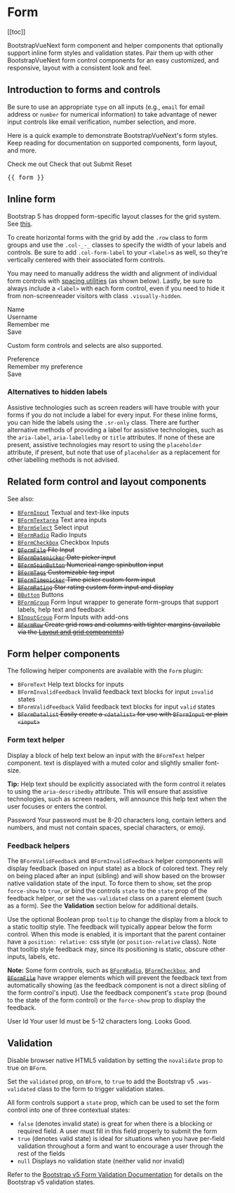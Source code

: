# Form

<ClientOnly>
  <Teleport to=".bd-toc">

[[toc]]

  </Teleport>
</ClientOnly>

<div class="lead mb-5">

BootstrapVueNext form component and helper components that optionally support inline form styles and
validation states. Pair them up with other BootstrapVueNext form control components for an easy
customized, and responsive, layout with a consistent look and feel.

</div>

## Introduction to forms and controls

Be sure to use an appropriate `type` on all inputs (e.g., `email` for email address or `number` for
numerical information) to take advantage of newer input controls like email verification, number
selection, and more.

Here is a quick example to demonstrate BootstrapVueNext's form styles. Keep reading for documentation on
supported components, form layout, and more.

<HighlightCard>
  <BForm @submit="onSubmit" @reset="onReset" v-if="show">
    <BFormGroup
      id="input-group-1"
      label="Email address:"
      label-for="input-1"
      description="We'll never share your email with anyone else."
    >
      <BFormInput
        id="input-1"
        v-model="form.email"
        type="email"
        placeholder="Enter email"
        required
      />
    </BFormGroup>
    <BFormGroup id="input-group-2" label="Your Name:" label-for="input-2">
      <BFormInput
        id="input-2"
        v-model="form.name"
        placeholder="Enter name"
        required
      />
    </BFormGroup>
    <BFormGroup id="input-group-3" label="Food:" label-for="input-3">
      <BFormSelect
        id="input-3"
        v-model="form.food"
        :options="foods"
        required
      />
    </BFormGroup>
    <BFormGroup id="input-group-4">
      <BFormCheckboxGroup
        v-model="form.checked"
        id="checkboxes-4"
      >
        <BFormCheckbox value="me">Check me out</BFormCheckbox>
        <BFormCheckbox value="that">Check that out</BFormCheckbox>
      </BFormCheckboxGroup>
    </BFormGroup>
    <BButton type="submit" variant="primary" class="me-2">Submit</BButton>
    <BButton type="reset" variant="danger">Reset</BButton>
  </BForm>
  <BCard class="mt-3" header="Form Data Result">
    <pre class="m-0">{{ form }}</pre>
  </BCard>
  <template #html>

```vue
<template>
  <BForm @submit="onSubmit" @reset="onReset" v-if="show">
    <BFormGroup
      id="input-group-1"
      label="Email address:"
      label-for="input-1"
      description="We'll never share your email with anyone else."
    >
      <BFormInput
        id="input-1"
        v-model="form.email"
        type="email"
        placeholder="Enter email"
        required
      />
    </BFormGroup>

    <BFormGroup id="input-group-2" label="Your Name:" label-for="input-2">
      <BFormInput id="input-2" v-model="form.name" placeholder="Enter name" required/>
    </BFormGroup>
    <BFormGroup id="input-group-3" label="Food:" label-for="input-3">
      <BFormSelect id="input-3" v-model="form.food" :options="foods" required/>
    </BFormGroup>

    <BFormGroup id="input-group-4">
      <BFormCheckboxGroup v-model="form.checked" id="checkboxes-4">
        <BFormCheckbox value="me">Check me out</BFormCheckbox>
        <BFormCheckbox value="that">Check that out</BFormCheckbox>
      </BFormCheckboxGroup>
    </BFormGroup>
    <BButton type="submit" variant="primary">Submit</BButton>
    <BButton type="reset" variant="danger">Reset</BButton>
  </BForm>

  <BCard class="mt-3" header="Form Data Result">
    <pre class="m-0">{{ form }}</pre>
  </BCard>
</template>

<script setup lang="ts">
const foods = [{text: 'Select One', value: null}, 'Carrots', 'Beans', 'Tomatoes', 'Corn']

const form = reactive({
  email: '',
  name: '',
  food: null,
  checked: [],
})
const show = ref(true)

const onSubmit = (event) => {
  event.preventDefault()
  alert(JSON.stringify(form))
}

const onReset = (event) => {
  event.preventDefault()
  // Reset our form values
  form.email = ''
  form.name = ''
  form.food = null
  form.checked = []
  // Trick to reset/clear native browser form validation state
  show.value = false
  nextTick(() => {
    show.value = true
  })
}
</script>
```

  </template>
</HighlightCard>

## Inline form

Bootstrap 5 has dropped form-specific layout classes for the grid system. See [this](https://getbootstrap.com/docs/5.3/migration/#forms).

To create horizontal forms with the grid by add the `.row` class to form groups and use the `.col-_-_` classes to specify the width of your labels and controls. Be sure to add `.col-form-label` to your `<label>`s as well, so they’re vertically centered with their associated form controls.

You may need to manually address the width and alignment of individual form controls with
[spacing utilities](/docs/reference/spacing-classes) (as shown below). Lastly, be sure to always
include a `<label>` with each form control, even if you need to hide it from non-screenreader
visitors with class `.visually-hidden`.

<HighlightCard>
  <BForm>
    <div class="row">
      <label class="col-form-label visually-hidden" for="inline-form-input-name">Name</label>
      <div class="col-lg-3">
        <BFormInput
          id="inline-form-input-name"
          class="mb-2 me-sm-2 mb-sm-0"
          placeholder="Jane Doe"
        />
      </div>
      <label class="col-form-label visually-hidden" for="inline-form-input-username"
        >Username</label
      >
      <div class="col-lg-3">
        <BInputGroup prepend="@" class="col-lg-4 mb-2 me-sm-2 mb-sm-0">
          <BFormInput id="inline-form-input-username" placeholder="Username" />
        </BInputGroup>
      </div>
      <BFormCheckbox class="col-form-label col-lg-2 mb-2 me-sm-2 mb-sm-0"
        >Remember me</BFormCheckbox
      >
      <div class="col-lg-1">
        <BButton variant="primary">Save</BButton>
      </div>
    </div>
  </BForm>
  <template #html>

```vue-html
<BForm>
  <div class="row">
    <label class="col-form-label visually-hidden" for="inline-form-input-name">Name</label>
    <div class="col-lg-3">
      <BFormInput
        id="inline-form-input-name"
        class="mb-2 me-sm-2 mb-sm-0"
        placeholder="Jane Doe"
      />
    </div>

    <label class="col-form-label visually-hidden" for="inline-form-input-username"
      >Username</label
    >
    <div class="col-lg-3">
      <BInputGroup prepend="@" class="col-lg-4 mb-2 me-sm-2 mb-sm-0">
        <BFormInput id="inline-form-input-username" placeholder="Username" />
      </BInputGroup>
    </div>

    <BFormCheckbox class="col-form-label col-lg-2 mb-2 me-sm-2 mb-sm-0"
      >Remember me</BFormCheckbox
    >

    <div class="col-lg-1">
      <BButton variant="primary">Save</BButton>
    </div>
  </div>
</BForm>
```

  </template>
</HighlightCard>

Custom form controls and selects are also supported.

<HighlightCard>
  <BForm>
    <div class="row">
      <label class="col-form-label col-lg-2 me-sm-2" for="inline-form-custom-select-pref"
        >Preference</label
      >
      <div class="col-lg-2">
        <BFormSelect
          id="inline-form-custom-select-pref"
          class="mb-2 me-sm-2 mb-sm-0"
          :options="[{ text: 'Choose...', value: null }, 'One', 'Two', 'Three']"
          :value="null"
        />
      </div>
      <BFormCheckbox class="col-form-label col-lg-3 mb-2 me-sm-2 mb-sm-0"
        >Remember my preference</BFormCheckbox
      >
      <div class="col-lg-2 col-form-label">
        <BButton variant="primary">Save</BButton>
      </div>
    </div>
  </BForm>
  <template #html>

```vue-html
<BForm>
  <div class="row">
    <label class="col-form-label col-lg-2 me-sm-2" for="inline-form-custom-select-pref"
      >Preference</label
    >
    <div class="col-lg-2">
      <BFormSelect
        id="inline-form-custom-select-pref"
        class="mb-2 me-sm-2 mb-sm-0"
        :options="[{ text: 'Choose...', value: null }, 'One', 'Two', 'Three']"
        :value="null"
      />
    </div>
    <BFormCheckbox class="col-form-label col-lg-3 mb-2 me-sm-2 mb-sm-0"
      >Remember my preference</BFormCheckbox
    >
    <div class="col-lg-2 col-form-label">
      <BButton variant="primary">Save</BButton>
    </div>
  </div>
</BForm>
```

  </template>
</HighlightCard>

### Alternatives to hidden labels

Assistive technologies such as screen readers will have trouble with your forms if you do not include
a label for every input. For these inline forms, you can hide the labels using the `.sr-only` class.
There are further alternative methods of providing a label for assistive technologies, such as the
`aria-label`, `aria-labelledby` or `title` attributes. If none of these are present, assistive
technologies may resort to using the `placeholder` attribute, if present, but note that use of
`placeholder` as a replacement for other labelling methods is not advised.

## Related form control and layout components

See also:

- [`BFormInput`](/docs/components/form-input) Textual and text-like inputs
- [`BFormTextarea`](/docs/components/form-textarea) Text area inputs
- [`BFormSelect`](/docs/components/form-select) Select input
- [`BFormRadio`](/docs/components/form-radio) Radio Inputs
- [`BFormCheckbox`](/docs/components/form-checkbox) Checkbox Inputs
- ~~[`BFormFile`](/docs/components/form-file) File Input~~
- ~~[`BFormDatepicker`](/docs/components/form-datepicker) Date picker input~~
- ~~[`BFormSpinButton`](/docs/components/form-spinbutton) Numerical range spinbutton input~~
- ~~[`BFormTags`](/docs/components/form-tags) Customizable tag input~~
- ~~[`BFormTimepicker`](/docs/components/form-timepicker) Time picker custom form input~~
- ~~[`BFormRating`](/docs/components/form-rating) Star rating custom form input and display~~
- [`BButton`](/docs/components/button) Buttons
- [`BFormGroup`](/docs/components/form-group) Form Input wrapper to generate form-groups that
  support labels, help text and feedback
- [`BInputGroup`](/docs/components/input) Form Inputs with add-ons
- ~~[`BFormRow`](/docs/components/layout) Create grid rows and columns with tighter margins
  (available via the [Layout and grid components](/docs/components/layout))~~

## Form helper components

The following helper components are available with the `Form` plugin:

- `BFormText` Help text blocks for inputs
- `BFormInvalidFeedback` Invalid feedback text blocks for input `invalid` states
- `BFormValidFeedback` Valid feedback text blocks for input `valid` states
- ~~`BFormDatalist` Easily create a `<datalist>` for use with `BFormInput` or plain `<input>`~~

### Form text helper

Display a block of help text below an input with the `BFormText` helper component. text is
displayed with a muted color and slightly smaller font-size.

**Tip:** Help text should be explicitly associated with the form control it relates to using the
`aria-describedby` attribute. This will ensure that assistive technologies, such as screen readers,
will announce this help text when the user focuses or enters the control.

<HighlightCard>
  <BForm @submit.stop.prevent>
    <label for="text-password">Password</label>
    <BFormInput
      type="password"
      id="text-password"
      aria-describedby="password-help-block"
    />
    <BFormText id="password-help-block">
      Your password must be 8-20 characters long, contain letters and numbers, and must not
      contain spaces, special characters, or emoji.
    </BFormText>
  </BForm>
  <template #html>

```vue-html
<BForm @submit.stop.prevent>
  <label for="text-password">Password</label>
  <BFormInput
    type="password"
    id="text-password"
    aria-describedby="password-help-block"
  />
  <BFormText id="password-help-block">
    Your password must be 8-20 characters long, contain letters and numbers, and must not
    contain spaces, special characters, or emoji.
  </BFormText>
</BForm>
```

  </template>
</HighlightCard>

### Feedback helpers

The `BFormValidFeedback` and `BFormInvalidFeedback` helper components will display
feedback (based on input state) as a block of colored text. They rely on being placed after an input
(sibling) and will show based on the browser native validation state of the input. To force them to
show, set the prop `force-show` to `true`, or bind the controls `state` to the `state` prop of the
feedback helper, or set the `was-validated` class on a parent element (such as a form). See the
**Validation** section below for additional details.

Use the optional Boolean prop `tooltip` to change the display from a block to a static tooltip
style. The feedback will typically appear below the form control. When this mode is enabled, it is
important that the parent container have a `position: relative:` css style (or `position-relative`
class). Note that tooltip style feedback may, since its positioning is static, obscure other inputs,
labels, etc.

**Note:** Some form controls, such as
[`BFormRadio`](/docs/components/form-radio#contextual-states),
[`BFormCheckbox`](/docs/components/form-checkbox#contextual-states), and
~~[`BFormFile`](/docs/components/form-file)~~ have wrapper elements which will prevent the feedback
text from automatically showing (as the feedback component is not a direct sibling of the form
control's input). Use the feedback component's `state` prop (bound to the state of the form control)
or the `force-show` prop to display the feedback.

<HighlightCard>
  <BForm  @submit.stop.prevent>
    <label for="feedback-user">User Id</label>
    <BFormInput v-model="userId" :state="validation" id="feedback-user" />
    <BFormInvalidFeedback :state="validation">
      Your user Id must be 5-12 characters long.
    </BFormInvalidFeedback>
    <BFormValidFeedback :state="validation">
      Looks Good.
    </BFormValidFeedback>
    </BForm>
  <template #html>

```vue
<template>
  <BForm @submit.stop.prevent>
    <label for="feedback-user">User Id</label>
    <BFormInput v-model="userId" :state="validation" id="feedback-user" />
    <BFormInvalidFeedback :state="validation">
      Your user Id must be 5-12 characters long.
    </BFormInvalidFeedback>
    <BFormValidFeedback :state="validation"> Looks Good. </BFormValidFeedback>
  </BForm>
</template>

<script setup lang="ts">
const userId = ref('')

const validation = computed(() => userId.value.length > 4 && userId.value.length < 13)
</script>
```

  </template>
</HighlightCard>

## Validation

Disable browser native HTML5 validation by setting the `novalidate` prop to true on `BForm`.

Set the `validated` prop, on `BForm`, to `true` to add the Bootstrap v5 `.was-validated` class to
the form to trigger validation states.

All form controls support a `state` prop, which can be used to set the form control into one
of three contextual states:

- `false` (denotes invalid state) is great for when there is a blocking or required field. A user
  must fill in this field properly to submit the form
- `true` (denotes valid state) is ideal for situations when you have per-field validation throughout
  a form and want to encourage a user through the rest of the fields
- `null` Displays no validation state (neither valid nor invalid)

Refer to the
[Bootstrap v5 Form Validation Documentation](https://getbootstrap.com/docs/5.3/forms/validation/)
for details on the Bootstrap v5 validation states.

<ComponentReference :data="data" />

<script setup lang="ts">
import {data} from '../../data/components/form.data'
import ComponentReference from '../../components/ComponentReference.vue'
import HighlightCard from '../../components/HighlightCard.vue'
import {
  BFormValidFeedback,
  BFormInvalidFeedback,
  BFormText,
  BInputGroup,
  BCard,
  BCardBody,
  BButton,
  BForm,
  BFormCheckboxGroup,
  BFormCheckbox,
  BFormGroup,
  BFormInput,
  BFormSelect
} from 'bootstrap-vue-next'
import {ref, computed, reactive, nextTick} from 'vue'

const form = reactive({
  email: '',
  name: '',
  food: null,
  checked: []
})

const foods = [{ text: 'Select One', value: null }, 'Carrots', 'Beans', 'Tomatoes', 'Corn']
const show = ref(true)

const onSubmit = (event) => {
  event.preventDefault()
  alert(JSON.stringify(form))
}

const onReset = (event) => {
  event.preventDefault()
  // Reset our form values
  form.email = ''
  form.name = ''
  form.food = null
  form.checked = []
  // Trick to reset/clear native browser form validation state
  show.value = false
  nextTick(() => {
    show.value = true
  })
}

const userId = ref('')
const validation = computed(()=> userId.value.length > 4 && userId.value.length < 13)
</script>
